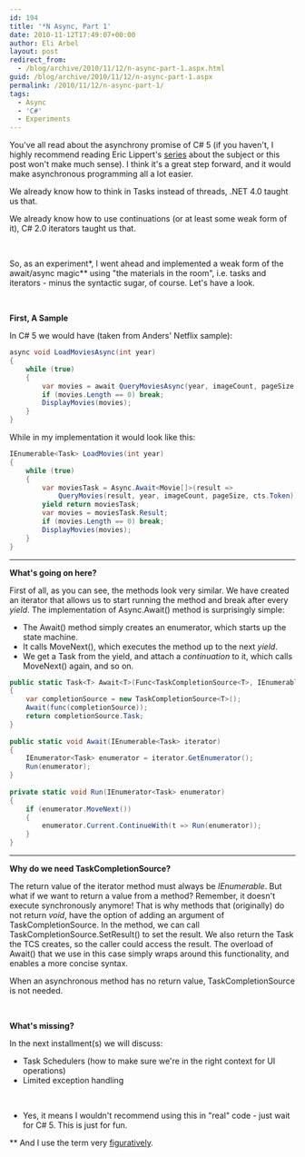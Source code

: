 ```yaml
---
id: 194
title: '*N Async, Part 1'
date: 2010-11-12T17:49:07+00:00
author: Eli Arbel
layout: post
redirect_from:
  - /blog/archive/2010/11/12/n-async-part-1.aspx.html
guid: /blog/archive/2010/11/12/n-async-part-1.aspx
permalink: /2010/11/12/n-async-part-1/
tags:
  - Async
  - 'C#'
  - Experiments
---
```

You've all read about the asynchrony promise of C# 5 (if you haven't, I highly recommend reading Eric Lippert's [series](http://blogs.msdn.com/b/ericlippert/archive/tags/c_2300_+5-0/) about the subject or this post won't make much sense). I think it's a great step forward, and it would make asynchronous programming all a lot easier.

<!--more-->

We already know how to think in Tasks instead of threads, .NET 4.0 taught us that.

We already know how to use continuations (or at least some weak form of it), C# 2.0 iterators taught us that.

&#160;

So, as an experiment\*, I went ahead and implemented a weak form of the await/async magic\** using "the materials in the room", i.e. tasks and iterators - minus the syntactic sugar, of course. Let's have a look.

&#160;

**First, A Sample**

In C# 5 we would have (taken from Anders' Netflix sample):

```csharp
async void LoadMoviesAsync(int year)
{
	while (true)
	{
		var movies = await QueryMoviesAsync(year, imageCount, pageSize, cts.Token);
		if (movies.Length == 0) break;
		DisplayMovies(movies);
	}
}
```

While in my implementation it would look like this:

```csharp
IEnumerable<Task> LoadMovies(int year)
{
	while (true)
	{
		var moviesTask = Async.Await<Movie[]>(result =>
			QueryMovies(result, year, imageCount, pageSize, cts.Token));
		yield return moviesTask;
		var movies = moviesTask.Result;
		if (movies.Length == 0) break;
		DisplayMovies(movies);
	}
}
```

****

**What's going on here?**

First of all, as you can see, the methods look very similar. We have created an iterator that allows us to start running the method and break after every _yield_. The implementation of Async.Await() method is surprisingly simple:

  * The Await() method simply creates an enumerator, which starts up the state machine.
  * It calls MoveNext(), which executes the method up to the next _yield_.
  * We get a Task from the yield, and attach a _continuation_ to it, which calls MoveNext() again, and so on.

```csharp
public static Task<T> Await<T>(Func<TaskCompletionSource<T>, IEnumerable<Task>> func)
{
	var completionSource = new TaskCompletionSource<T>();
	Await(func(completionSource));
	return completionSource.Task;
}
 
public static void Await(IEnumerable<Task> iterator)
{
	IEnumerator<Task> enumerator = iterator.GetEnumerator();
	Run(enumerator);
}
 
private static void Run(IEnumerator<Task> enumerator)
{
	if (enumerator.MoveNext())
	{
		enumerator.Current.ContinueWith(t => Run(enumerator));
	}
}
```

****

**Why do we need TaskCompletionSource?**

The return value of the iterator method must always be _IEnumerable<Task>_. But what if we want to return a value from a method? Remember, it doesn't execute synchronously anymore! That is why methods that (originally) do not return _void_, have the option of adding an argument of TaskCompletionSource. In the method, we can call TaskCompletionSource.SetResult() to set the result. We also return the Task the TCS creates, so the caller could access the result. The overload of Await() that we use in this case simply wraps around this functionality, and enables a more concise syntax.

When an asynchronous method has no return value, TaskCompletionSource is not needed.

&#160;

**What's missing?**

In the next installment(s) we will discuss:

  * Task Schedulers (how to make sure we're in the right context for UI operations)
  * Limited exception handling

&#160;

* Yes, it means I wouldn't recommend using this in "real" code - just wait for C# 5. This is just for fun.

** And I use the term very [figuratively](http://blogs.msdn.com/b/ericlippert/archive/2009/03/20/it-s-not-magic.aspx).